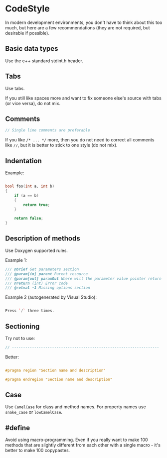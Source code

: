# CodeStyle

In modern development environments, you don't have to think about this too much, but here are a few recommendations (they are not required, but desirable if possible).

## Basic data types

Use the c++ standard stdint.h header.

## Tabs

Use tabs.

If you still like spaces more and want to fix someone else's source with tabs (or vice versa), do not mix.

## Comments

```c++
// Single line comments are preferable
```

If you like `/* ... */` more, then you do not need to correct all comments like `//`, but it is better to stick to one style (do not mix).

## Indentation

Example:

```c++

bool foo(int a, int b)
{
	if (a == b)
	{
		return true;
	}

	return false;
}

```

## Description of methods

Use Doxygen supported rules.

Example 1:

```c++
/// @brief Get parameters section
/// @param[in] parent Parent resource
/// @param[out] paramOut Where will the parameter value pointer return
/// @return (int) Error code
/// @retval -1 Missing options section
```

Example 2 (autogenerated by Visual Studio):

```c++

Press `/` three times.

```

## Sectioning

Try not to use:

```c++
// ------------------------------------------------------------------
```

Better:

```c++

#pragma region "Section name and description"

#pragma endregion "Section name and description"

```

## Case

Use `CamelCase` for class and method names. For property names use `snake_case` or `lowCamelCase`.

## #define

Avoid using macro-programming. Even if you really want to make 100 methods that are slightly different from each other with a single macro - it's better to make 100 copypastes.
